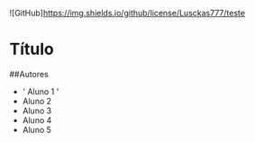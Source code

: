 ![GitHub]https://img.shields.io/github/license/Lusckas777/teste

# Título 

##Autores

- ' Aluno 1 '
- Aluno 2
- Aluno 3
- Aluno 4
- Aluno 5

